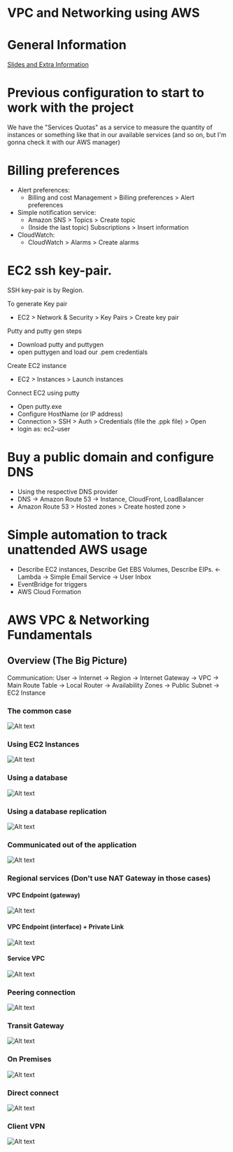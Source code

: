 # VPC and Networking using AWS

# General Information

[Slides and Extra Information](https://digitalcloud.training/aws-networking-masterclass-course-downloads/)

# Previous configuration to start to work with the project

We have the "Services Quotas" as a service to measure the quantity of instances or something like that in our available services (and so on, but I'm gonna check it with our AWS manager)

# Billing preferences

- Alert preferences: 
    * Billing and cost Management > Billing preferences > Alert preferences
- Simple notification service: 
    * Amazon SNS > Topics > Create topic 
    * (Inside the last topic) Subscriptions > Insert information
- CloudWatch:
    * CloudWatch > Alarms > Create alarms

# EC2 ssh key-pair.

SSH key-pair is by Region. 

To generate Key pair
- EC2 > Network & Security > Key Pairs > Create key pair

Putty and putty gen steps
- Download putty and puttygen
- open puttygen and load our .pem credentials

Create EC2 instance
- EC2 > Instances > Launch instances

Connect EC2 using putty
- Open putty.exe
- Configure HostName (or IP address)
- Connection > SSH > Auth > Credentials (file the .ppk file) > Open
- login as: ec2-user

# Buy a public domain and configure DNS

- Using the respective DNS provider
- DNS -> Amazon Route 53 -> Instance, CloudFront, LoadBalancer
- Amazon Route 53 > Hosted zones > Create hosted zone > 

# Simple automation to track unattended AWS usage

- Describe EC2 instances, Describe Get EBS Volumes, Describe EIPs. <- Lambda -> Simple Email Service -> User Inbox
- EventBridge for triggers 
- AWS Cloud Formation 

# AWS VPC & Networking Fundamentals

## Overview (The Big Picture)

Communication: User -> Internet -> Region -> Internet Gateway -> VPC -> Main Route Table -> Local Router -> Availability Zones -> Public Subnet -> EC2 Instance

### The common case

![Alt text](img/image.png)

### Using EC2 Instances

![Alt text](img/image-2.png)

### Using a database

![Alt text](img/image-3.png)

### Using a database replication

![Alt text](img/image-4.png)

### Communicated out of the application

![Alt text](img/image-5.png)

### Regional services (Don't use NAT Gateway in those cases)

#### VPC Endpoint (gateway)

![Alt text](img/image-6.png)

#### VPC Endpoint (interface) + Private Link

![Alt text](img/image-7.png)

#### Service VPC

![Alt text](img/image-8.png)

### Peering connection

![Alt text](img/image-9.png)

### Transit Gateway

![Alt text](img/image-10.png)

### On Premises

![Alt text](img/image-11.png)

### Direct connect

![Alt text](img/image-12.png)

### Client VPN

![Alt text](img/image-13.png)

